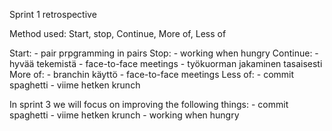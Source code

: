 Sprint 1 retrospective

Method used: Start, stop, Continue, More of, Less of

Start:
    - pair prpgramming in pairs 
Stop:
    - working when hungry
Continue:
    - hyvää tekemistä
    - face-to-face meetings
    - työkuorman jakaminen tasaisesti
More of:
    - branchin käyttö
    - face-to-face meetings
Less of:
    - commit spaghetti
    - viime hetken krunch


In sprint 3 we will focus on improving the following things:
    - commit spaghetti
    - viime hetken krunch
    - working when hungry